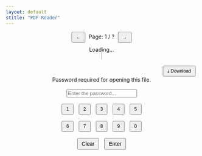 ```yaml
---
layout: default
stitle: "PDF Reader"
---
```


<style>
    #pdf-render {
        max-width: 100%;
        height: auto;
        border: 1px solid #ccc;
    }
    #pdf-controls button {
        padding: 5px 10px;
        margin: 0 5px;
        font-size: 12px;
    }
    #ddl button {
        padding: 5px 10px;
        margin: 0 5px;
        font-size: 12px;
    }
    #keyboard button {
        padding: 5px 10px;
        margin: 0 5px;
        font-size: 12px;
    }
</style>

<div style="text-align: center;">
    <div id="pdf-controls" style="text-align: center; margin-bottom: 10px;">
        <button id="prev">←</button>
        <span>Page: <span id="page-num">1</span> / <span id="page-count">?</span></span>
        <button id="next">→</button>
    </div>
    <div id="loading" style="text-align: center;">Loading...</div>
    <div id="canvasContainer" style="text-align: center;">
        <canvas id="pdf-render" style="width: 85%; height: auto; border: 1px solid #ccc;"></canvas>
    </div>
    <br>
    <div id="ddl" style="text-align:right">
        <button id="download">⤓ Download</button>
    </div>
</div>

<div id="result-modal">
    <div id="result-box" style="text-align: center;">
        <div id="result-text">Password required for opening this file.</div>
        <br>
        <input id="usrPassword" type="password" placeholder="Enter the password...">
        <br><br>
        <div id="keyboard">
            <button id="1">1</button> <button id="2">2</button> <button id="3">3</button> <button id="4">4</button> <button id="5">5</button><br><br>
            <button id="6">6</button> <button id="7">7</button> <button id="8">8</button> <button id="9">9</button> <button id="0">0</button><br><br>
            <button id="clear" style="font-size: 14px">Clear</button>
            <button id="enter" style="font-size: 14px">Enter</button>
        </div>
    </div>
</div>

<script src="pdf-reader.js"></script>